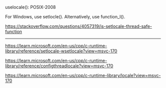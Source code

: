 
uselocale(): POSIX-2008

For Windows, use setlocle(). Alternatively, use function_l(). 

https://stackoverflow.com/questions/4057319/is-setlocale-thread-safe-function

-----

https://learn.microsoft.com/en-us/cpp/c-runtime-library/reference/setlocale-wsetlocale?view=msvc-170

https://learn.microsoft.com/en-us/cpp/c-runtime-library/reference/configthreadlocale?view=msvc-170

https://learn.microsoft.com/en-us/cpp/c-runtime-library/locale?view=msvc-170
